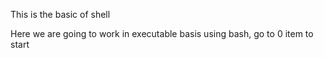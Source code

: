 This is the basic of shell

Here we are going to work in executable basis using bash, go to 0 item to start
